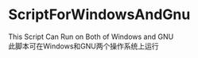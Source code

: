 # ScriptForWindowsAndGnu
This Script Can Run on Both of Windows and GNU  
此脚本可在Windows和GNU两个操作系统上运行  

